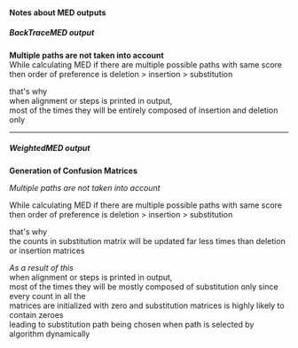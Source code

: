 ####  Notes about MED outputs

##### BackTraceMED output
**Multiple paths are not taken into account**  
While calculating MED if there are multiple possible paths with same score  
then order of preference is deletion > insertion > substitution  

that's why  
when alignment or steps is printed in output,  
most of the times they will be entirely composed of insertion and deletion only  

---  

##### WeightedMED output  
**Generation of Confusion Matrices**  

*Multiple paths are not taken into account*  

While calculating MED if there are multiple possible paths with same score  
then order of preference is deletion > insertion > substitution

that's why  
the counts in substitution matrix will be updated far less times than deletion or insertion
matrices  

*As a result of this*  
when alignment or steps is printed in output,  
most of the times they will be mostly composed of substitution only since every count in all the  
matrices are initialized with zero and substitution matrices is highly likely to contain zeroes  
leading to substitution path being chosen when path is selected by algorithm dynamically
